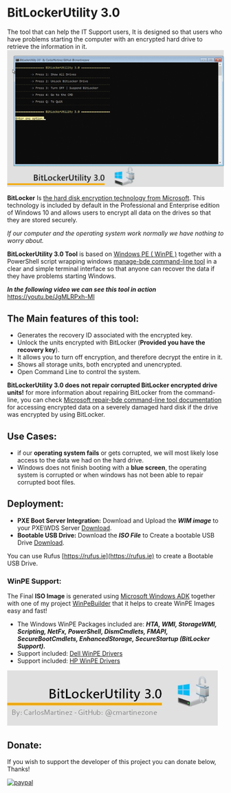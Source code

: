 # BitLockerUtility 3.0
The tool that can help the IT Support users, It is designed so that users who have problems starting the computer with an encrypted hard drive to retrieve the information in it.
![""](Screenshots/BitLockerUtilityGif.gif)

**BitLocker**  Is [the hard disk encryption technology from Microsoft](https://docs.microsoft.com/en-us/windows/security/information-protection/bitlocker/bitlocker-overview). This technology is included by default in the Professional and Enterprise edition of Windows 10 and allows users to encrypt all data on the drives so that they are stored securely.

*If our computer and the operating system work normally we have nothing to worry about.*

**BitLockerUtility 3.0 Tool** is based on [Windows PE ( WinPE )](https://docs.microsoft.com/en-us/windows-hardware/manufacture/desktop/winpe-intro) together with a PowerShell script wrapping  windows [manage-bde command-line tool](https://docs.microsoft.com/en-us/windows-server/administration/windows-commands/manage-bde) in a clear and simple terminal interface so that anyone can recover the data if they have problems starting Windows.

***In the following video we can see this tool in action***
https://youtu.be/JgMLRPxh-MI

## The Main features of this tool:
-	Generates the recovery ID associated with the encrypted key.
-	Unlock the units encrypted with BitLocker (**Provided you have the recovery  key**).
-	It allows you to turn off encryption, and therefore decrypt the entire in it.
-	Shows all storage units, both encrypted and unencrypted.
-	Open Command Line to control the system.

**BitLockerUtility 3.0 does not repair corrupted BitLocker encrypted drive units!** for more information about repairing BitLocker from the command-line, you can check [Microsoft repair-bde command-line tool documentation](https://docs.microsoft.com/en-us/windows-server/administration/windows-commands/repair-bde) for accessing encrypted data on a severely damaged hard disk if the drive was encrypted by using BitLocker.

## Use Cases:
- if our **operating system fails** or gets corrupted, we will most likely lose access to the data we had on the hard drive.
- Windows does not finish booting with a **blue screen**, the operating system is corrupted or when windows has not been able to repair corrupted boot files.

## Deployment:
- **PXE Boot Server Integration:** Download and Upload the ***WIM image*** to your PXE\WDS Server [Download](https://github.com/cmartinezone/BitLockerUtility/releases).
- **Bootable USB Drive:** Download the ***ISO File*** to Create a bootable USB Drive [Download](https://github.com/cmartinezone/BitLockerUtility/releases). 

You can use Rufus [https://rufus.ie](https://rufus.ie) to create a Bootable USB Drive.

### WinPE Support:
The Final **ISO Image** is generated using [Microsoft Windows ADK](https://docs.microsoft.com/en-us/windows-hardware/get-started/adk-install) together with one of my project [WinPeBuilder](https://github.com/cmartinezone/WinPEBuilder) that it helps to create WinPE Images easy and fast!
* The Windows WinPE Packages included are: ***HTA, WMI, StorageWMI, Scripting, NetFx, PowerShell, DismCmdlets, FMAPI, SecureBootCmdlets, EnhancedStorage,
SecureStartup (BitLocker Support).***
* Support included:  [Dell WinPE Drivers](https://www.dell.com/support/article/us/en/04/how13364/winpe-10-driver-pack?lang=en)
* Support included: [HP WinPE Drivers](https://ftp.hp.com/pub/caps-softpaq/cmit/HP_WinPE_DriverPack.html)

[!["Developer Support"](Screenshots/banner.jpg)](https://www.paypal.com/cgi-bin/webscr?cmd=_s-xclick&hosted_button_id=5NWDHDEXV9582&source=url)

## Donate:
If you wish to support the developer of this project you can donate below, Thanks!

[![paypal](https://www.paypalobjects.com/en_US/i/btn/btn_donateCC_LG.gif)](https://www.paypal.com/cgi-bin/webscr?cmd=_s-xclick&hosted_button_id=5NWDHDEXV9582&source=url)
